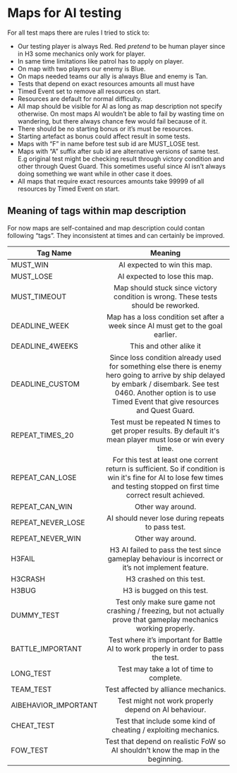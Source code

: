# Maps for AI testing

For all test maps there are rules I tried to stick to:

* Our testing player is always Red. Red *pretend* to be human player since in H3 some mechanics only work for player.
* In same time limitations like patrol has to apply on player.
* On map with two players our enemy is Blue.
* On maps needed teams our ally is always Blue and enemy is Tan.
* Tests that depend on exact resources amounts all must have
* Timed Event set to remove all resources on start.
* Resources are default for normal difficulty.
* All map should be visible for AI as long as map description
 not specify otherwise. On most maps AI wouldn’t be able to fail by wasting time on wandering, but there always chance few would fail because of it.
* There should be no starting bonus or it’s must be resources.
* Starting artefact as bonus could affect result in some tests.
* Maps with “F” in name before test sub id are MUST_LOSE test.
* Maps with “A” suffix after sub id are alternative versions of same test. E.g original test might be checking result through victory condition and other through Quest Guard. This sometimes useful since AI isn’t always doing something we want while in other case it does.
* All maps that require exact resources amounts take 99999 of all resources by Timed Event on start.

## Meaning of tags within map description

For now maps are self-contained and map description could contan following “tags”. They inconsistent at times and can certainly be improved.

| Tag Name | Meaning |
| ------------- |:-------------:|
| MUST_WIN | AI expected to win this map. |
| MUST_LOSE | AI expected to lose this map. |
| MUST_TIMEOUT | Map should stuck since victory condition is wrong. These tests should be reworked. |
| DEADLINE_WEEK | Map has a loss condition set after a week since AI must get to the goal earlier. |
| DEADLINE_4WEEKS | This and other alike it  |
| DEADLINE_CUSTOM | Since loss condition already used for something else there is enemy hero going to arrive by ship delayed by embark / disembark. See test 0460. Another option is to use Timed Event that give resources and Quest Guard. |
| REPEAT_TIMES_20 | Test must be repeated N times to get proper results. By default it's mean player must lose or win every time. |
| REPEAT_CAN_LOSE | For this test at least one corrent return is sufficient. So if condition is win it's fine for AI to lose few times and testing stopped on first time correct result achieved. |
| REPEAT_CAN_WIN | Other way around. |
| REPEAT_NEVER_LOSE | AI should never lose during repeats to pass test. |
| REPEAT_NEVER_WIN | Other way around. |
| H3FAIL | H3 AI failed to pass the test since gameplay behaviour is incorrect or it’s not implement feature. |
| H3CRASH | H3 crashed on this test. |
| H3BUG | H3 is bugged on this test. |
| DUMMY_TEST | Test only make sure game not crashing / freezing, but not actually prove that gameplay mechanics working properly.  |
| BATTLE_IMPORTANT | Test where it’s important for Battle AI to work properly in order to pass the test. |
| LONG_TEST | Test may take a lot of time to complete. |
| TEAM_TEST | Test affected by alliance mechanics. |
| AIBEHAVIOR_IMPORTANT | Test might not work properly depend on AI behaviour. |
| CHEAT_TEST | Test that include some kind of cheating / exploiting mechanics. |
| FOW_TEST | Test that depend on realistic FoW so AI shouldn’t know the map in the beginning. |